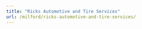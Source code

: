 ```yaml
---
title: "Ricks Automotive and Tire Services"
url: /milford/ricks-automotive-and-tire-services/
---
```


